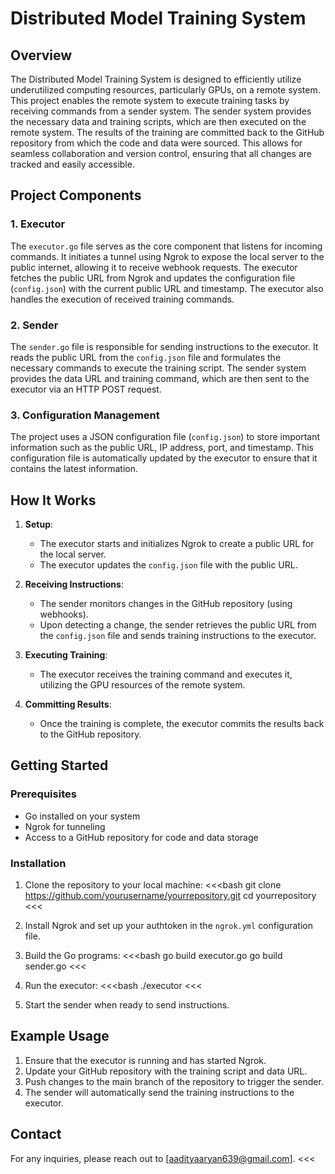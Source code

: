 


# Distributed Model Training System

## Overview

The Distributed Model Training System is designed to efficiently utilize underutilized computing resources, particularly GPUs, on a remote system. This project enables the remote system to execute training tasks by receiving commands from a sender system. The sender system provides the necessary data and training scripts, which are then executed on the remote system. The results of the training are committed back to the GitHub repository from which the code and data were sourced. This allows for seamless collaboration and version control, ensuring that all changes are tracked and easily accessible.

## Project Components

### 1. **Executor**

The `executor.go` file serves as the core component that listens for incoming commands. It initiates a tunnel using Ngrok to expose the local server to the public internet, allowing it to receive webhook requests. The executor fetches the public URL from Ngrok and updates the configuration file (`config.json`) with the current public URL and timestamp. The executor also handles the execution of received training commands.

### 2. **Sender**

The `sender.go` file is responsible for sending instructions to the executor. It reads the public URL from the `config.json` file and formulates the necessary commands to execute the training script. The sender system provides the data URL and training command, which are then sent to the executor via an HTTP POST request.

### 3. **Configuration Management**

The project uses a JSON configuration file (`config.json`) to store important information such as the public URL, IP address, port, and timestamp. This configuration file is automatically updated by the executor to ensure that it contains the latest information.

## How It Works

1. **Setup**: 
   - The executor starts and initializes Ngrok to create a public URL for the local server.
   - The executor updates the `config.json` file with the public URL.

2. **Receiving Instructions**:
   - The sender monitors changes in the GitHub repository (using webhooks).
   - Upon detecting a change, the sender retrieves the public URL from the `config.json` file and sends training instructions to the executor.

3. **Executing Training**:
   - The executor receives the training command and executes it, utilizing the GPU resources of the remote system.

4. **Committing Results**:
   - Once the training is complete, the executor commits the results back to the GitHub repository.

## Getting Started

### Prerequisites

- Go installed on your system
- Ngrok for tunneling
- Access to a GitHub repository for code and data storage

### Installation

1. Clone the repository to your local machine:
   <<<bash
   git clone https://github.com/yourusername/yourrepository.git
   cd yourrepository
   <<<

2. Install Ngrok and set up your authtoken in the `ngrok.yml` configuration file.

3. Build the Go programs:
   <<<bash
   go build executor.go
   go build sender.go
   <<<

4. Run the executor:
   <<<bash
   ./executor
   <<<

5. Start the sender when ready to send instructions.

## Example Usage

1. Ensure that the executor is running and has started Ngrok.
2. Update your GitHub repository with the training script and data URL.
3. Push changes to the main branch of the repository to trigger the sender.
4. The sender will automatically send the training instructions to the executor.



## Contact

For any inquiries, please reach out to [aadityaaryan639@gmail.com].
<<<
